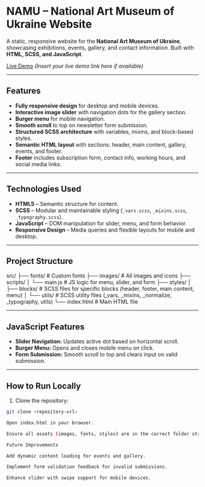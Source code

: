# NAMU – National Art Museum of Ukraine Website

A static, responsive website for the **National Art Museum of Ukraine**, showcasing exhibitions, events, gallery, and contact information. Built with **HTML, SCSS, and JavaScript**.

[Live Demo](#) _(Insert your live demo link here if available)_

---

## Features

- **Fully responsive design** for desktop and mobile devices.
- **Interactive image slider** with navigation dots for the gallery section.
- **Burger menu** for mobile navigation.
- **Smooth scroll** to top on newsletter form submission.
- **Structured SCSS architecture** with variables, mixins, and block-based styles.
- **Semantic HTML layout** with sections: header, main content, gallery, events, and footer.
- **Footer** includes subscription form, contact info, working hours, and social media links.

---

## Technologies Used

- **HTML5** – Semantic structure for content.
- **SCSS** – Modular and maintainable styling (`_vars.scss`, `_mixins.scss`, `_typography.scss`).
- **JavaScript** – DOM manipulation for slider, menu, and form behavior.
- **Responsive Design** – Media queries and flexible layouts for mobile and desktop.

---

## Project Structure

src/
├── fonts/ # Custom fonts
├── images/ # All images and icons
├── scripts/
│ └── main.js # JS logic for menu, slider, and form
├── styles/
│ ├── blocks/ # SCSS files for specific blocks (header, footer, main content, menu)
│ └── utils/ # SCSS utility files (\_vars, \_mixins, \_normalize, \_typography, utils)
└── index.html # Main HTML file

---

## JavaScript Features

- **Slider Navigation:** Updates active dot based on horizontal scroll.
- **Burger Menu:** Opens and closes mobile menu on click.
- **Form Submission:** Smooth scroll to top and clears input on valid submission.

---

## How to Run Locally

1. Clone the repository:

```bash
git clone <repository-url>

Open index.html in your browser.

Ensure all assets (images, fonts, styles) are in the correct folder structure.

Future Improvements

Add dynamic content loading for events and gallery.

Implement form validation feedback for invalid submissions.

Enhance slider with swipe support for mobile devices.
```

